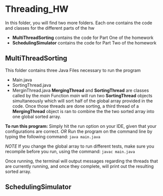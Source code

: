 # Threading_HW
In this folder, you will find two more folders.
Each one contains the code and classes for the different parts of the hw
  - **MultiThreadSorting** contains the code for Part One of the homework
  - **SchedulingSimulator** contains the code for Part Two of the homework
  
## MultiThreadSorting
This folder contains three Java Files necessary to run the program
  - Main.java
  - SortingThread.java
  - MerginThread.java
 **MergingThread** and **SortingThread** are classes called by the *main* Function
 *main* will run two **SortingThread** objects simultaneously which will sort half of the global array provided in the code.
 Once those threads are done sorting, a third thread of a **MergingThread** object is ran to combine the the two sorted array into one global sorted array.
 
 **To run this program:**
 Simply hit the run option on your IDE, given that your configurations are correct.
 *OR*
 Run the program on the command line by typing the following command:
 `java main.java`
 
 *NOTE*
 If you change the global array to run different tests, make sure you recompile before you run, using the command:
 `javac main.java`
 
 Once running, the terminal will output messages regarding the threads that are currently running, and once they complete, will print out the resulting sorted array.
 
 
 ## SchedulingSimulator
